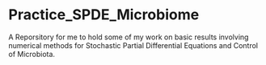 # Practice_SPDE_Microbiome
A Reporsitory for me to hold some of my work on basic results involving numerical methods for Stochastic Partial Differential Equations and Control of Microbiota.

